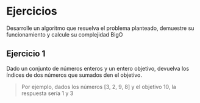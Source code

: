 # Ejercicios

Desarrolle un algoritmo que resuelva el problema planteado, demuestre su funcionamiento y calcule su complejidad BigO

## Ejercicio 1

Dado un conjunto de números enteros y un entero objetivo, devuelva los índices de dos números que sumados den el objetivo.

> Por ejemplo, dados los números [3, 2, 9, 8] y el objetivo 10, la respuesta sería 1 y 3


